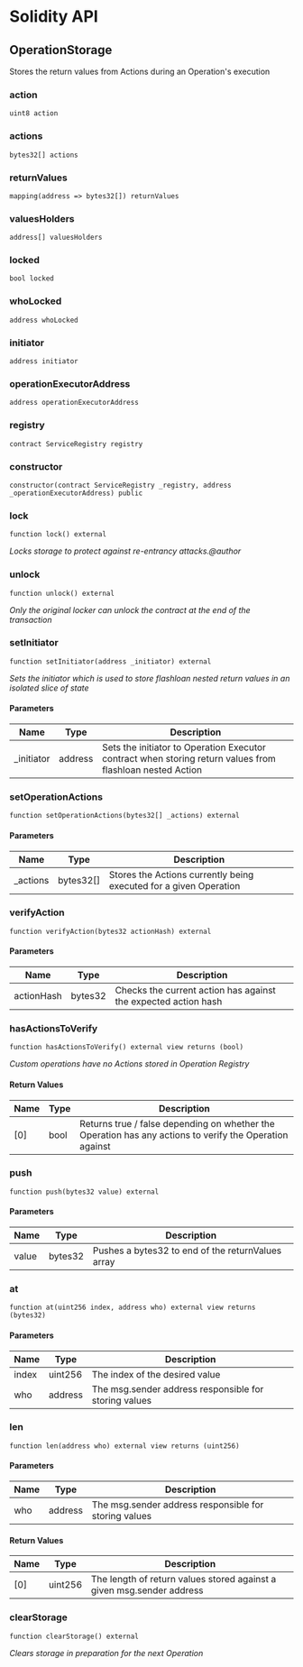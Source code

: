 # Solidity API

## OperationStorage

Stores the return values from Actions during an Operation's execution

### action

```solidity
uint8 action
```

### actions

```solidity
bytes32[] actions
```

### returnValues

```solidity
mapping(address => bytes32[]) returnValues
```

### valuesHolders

```solidity
address[] valuesHolders
```

### locked

```solidity
bool locked
```

### whoLocked

```solidity
address whoLocked
```

### initiator

```solidity
address initiator
```

### operationExecutorAddress

```solidity
address operationExecutorAddress
```

### registry

```solidity
contract ServiceRegistry registry
```

### constructor

```solidity
constructor(contract ServiceRegistry _registry, address _operationExecutorAddress) public
```

### lock

```solidity
function lock() external
```

_Locks storage to protect against re-entrancy attacks.@author_

### unlock

```solidity
function unlock() external
```

_Only the original locker can unlock the contract at the end of the transaction_

### setInitiator

```solidity
function setInitiator(address _initiator) external
```

_Sets the initiator which is used to store flashloan nested return values in an isolated slice of state_

#### Parameters

| Name | Type | Description |
| ---- | ---- | ----------- |
| _initiator | address | Sets the initiator to Operation Executor contract when storing return values from flashloan nested Action |

### setOperationActions

```solidity
function setOperationActions(bytes32[] _actions) external
```

#### Parameters

| Name | Type | Description |
| ---- | ---- | ----------- |
| _actions | bytes32[] | Stores the Actions currently being executed for a given Operation |

### verifyAction

```solidity
function verifyAction(bytes32 actionHash) external
```

#### Parameters

| Name | Type | Description |
| ---- | ---- | ----------- |
| actionHash | bytes32 | Checks the current action has against the expected action hash |

### hasActionsToVerify

```solidity
function hasActionsToVerify() external view returns (bool)
```

_Custom operations have no Actions stored in Operation Registry_

#### Return Values

| Name | Type | Description |
| ---- | ---- | ----------- |
| [0] | bool | Returns true / false depending on whether the Operation has any actions to verify the Operation against |

### push

```solidity
function push(bytes32 value) external
```

#### Parameters

| Name | Type | Description |
| ---- | ---- | ----------- |
| value | bytes32 | Pushes a bytes32 to end of the returnValues array |

### at

```solidity
function at(uint256 index, address who) external view returns (bytes32)
```

#### Parameters

| Name | Type | Description |
| ---- | ---- | ----------- |
| index | uint256 | The index of the desired value |
| who | address | The msg.sender address responsible for storing values |

### len

```solidity
function len(address who) external view returns (uint256)
```

#### Parameters

| Name | Type | Description |
| ---- | ---- | ----------- |
| who | address | The msg.sender address responsible for storing values |

#### Return Values

| Name | Type | Description |
| ---- | ---- | ----------- |
| [0] | uint256 | The length of return values stored against a given msg.sender address |

### clearStorage

```solidity
function clearStorage() external
```

_Clears storage in preparation for the next Operation_

